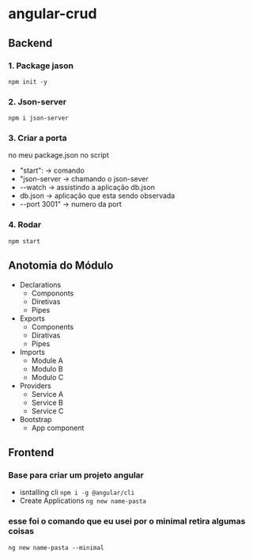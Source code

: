 # angular-crud

## Backend

### 1. Package jason
`
npm init -y
`

### 2. Json-server
`
npm i json-server
`

### 3. Criar a porta



no meu package.json no script 
- "start":     -> comando
- "json-server -> chamando o json-sever
- --watch      -> assistindo a aplicação db.json
- db.json      -> aplicação que esta sendo observada
- --port 3001" -> numero da port

### 4. Rodar
`
npm start
`

## Anotomia do Módulo
- Declarations
   - Compononts
   - Diretivas
   - Pipes
- Exports
   - Components
   - Dirativas
   - Pipes
- Imports 
   - Module A
   - Modulo B
   - Modulo C
- Providers
   - Service A
   - Service B
   - Service C
- Bootstrap
   - App component

## Frontend 

### Base para criar um projeto angular
- isntalling cli
`
npm i -g @angular/cli
`
- Create Applications
`
ng new name-pasta
`
### esse foi o comando que eu usei por o minimal retira algumas coisas
`
 ng new name-pasta --minimal
`
